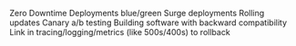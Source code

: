 Zero Downtime Deployments
blue/green
Surge deployments
Rolling updates
Canary
a/b testing
Building software with backward compatibility
Link in tracing/logging/metrics (like 500s/400s) to rollback


